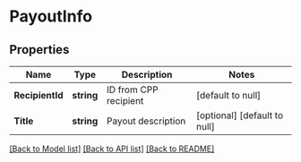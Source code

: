 # PayoutInfo

## Properties
Name | Type | Description | Notes
------------ | ------------- | ------------- | -------------
**RecipientId** | **string** | ID from CPP recipient | [default to null]
**Title** | **string** | Payout description | [optional] [default to null]

[[Back to Model list]](../README.md#documentation-for-models) [[Back to API list]](../README.md#documentation-for-api-endpoints) [[Back to README]](../README.md)

